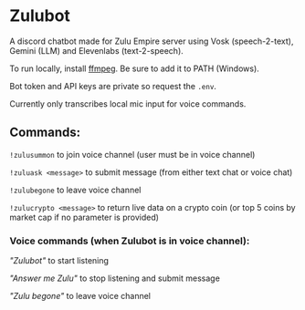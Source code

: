 # Zulubot

A discord chatbot made for Zulu Empire server using Vosk (speech-2-text), Gemini (LLM) and Elevenlabs (text-2-speech).

To run locally, install [ffmpeg](https://www.ffmpeg.org/download.html). Be sure to add it to PATH (Windows).

Bot token and API keys are private so request the ```.env```.

Currently only transcribes local mic input for voice commands.

## Commands:

```!zulusummon``` to join voice channel (user must be in voice channel)

```!zuluask <message>``` to submit message (from either text chat or voice chat)

```!zulubegone``` to leave voice channel

```!zulucrypto <message>``` to return live data on a crypto coin (or top 5 coins by market cap if no parameter is provided)


### Voice commands (when Zulubot is in voice channel):

*"Zulubot"* to start listening

*"Answer me Zulu"* to stop listening and submit message

*"Zulu begone"* to leave voice channel
